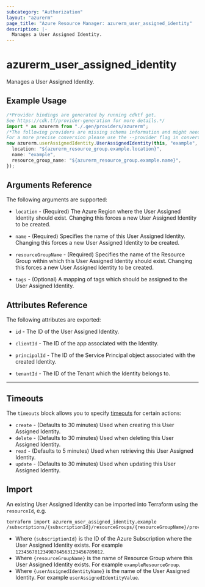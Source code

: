 ```yaml
---
subcategory: "Authorization"
layout: "azurerm"
page_title: "Azure Resource Manager: azurerm_user_assigned_identity"
description: |-
  Manages a User Assigned Identity.
---
```


<!-- Note: This documentation is generated. Any manual changes will be overwritten -->

# azurerm\_user\_assigned\_identity

Manages a User Assigned Identity.

## Example Usage

```typescript
/*Provider bindings are generated by running cdktf get.
See https://cdk.tf/provider-generation for more details.*/
import * as azurerm from "./.gen/providers/azurerm";
/*The following providers are missing schema information and might need manual adjustments to synthesize correctly: azurerm.
For a more precise conversion please use the --provider flag in convert.*/
new azurerm.userAssignedIdentity.UserAssignedIdentity(this, "example", {
  location: "${azurerm_resource_group.example.location}",
  name: "example",
  resource_group_name: "${azurerm_resource_group.example.name}",
});

```

## Arguments Reference

The following arguments are supported:

*   `location` - (Required) The Azure Region where the User Assigned Identity should exist. Changing this forces a new User Assigned Identity to be created.

*   `name` - (Required) Specifies the name of this User Assigned Identity. Changing this forces a new User Assigned Identity to be created.

*   `resourceGroupName` - (Required) Specifies the name of the Resource Group within which this User Assigned Identity should exist. Changing this forces a new User Assigned Identity to be created.

*   `tags` - (Optional) A mapping of tags which should be assigned to the User Assigned Identity.

## Attributes Reference

The following attributes are exported:

*   `id` - The ID of the User Assigned Identity.

*   `clientId` - The ID of the app associated with the Identity.

*   `principalId` - The ID of the Service Principal object associated with the created Identity.

*   `tenantId` - The ID of the Tenant which the Identity belongs to.

***

## Timeouts

The `timeouts` block allows you to specify [timeouts](https://www.terraform.io/docs/configuration/resources.html#timeouts) for certain actions:

* `create` - (Defaults to 30 minutes) Used when creating this User Assigned Identity.
* `delete` - (Defaults to 30 minutes) Used when deleting this User Assigned Identity.
* `read` - (Defaults to 5 minutes) Used when retrieving this User Assigned Identity.
* `update` - (Defaults to 30 minutes) Used when updating this User Assigned Identity.

## Import

An existing User Assigned Identity can be imported into Terraform using the `resourceId`, e.g.

```shell
terraform import azurerm_user_assigned_identity.example /subscriptions/{subscriptionId}/resourceGroups/{resourceGroupName}/providers/Microsoft.ManagedIdentity/userAssignedIdentities/{userAssignedIdentityName}
```

* Where `{subscriptionId}` is the ID of the Azure Subscription where the User Assigned Identity exists. For example `12345678123498764563123456789012`.
* Where `{resourceGroupName}` is the name of Resource Group where this User Assigned Identity exists. For example `exampleResourceGroup`.
* Where `{userAssignedIdentityName}` is the name of the User Assigned Identity. For example `userAssignedIdentityValue`.
